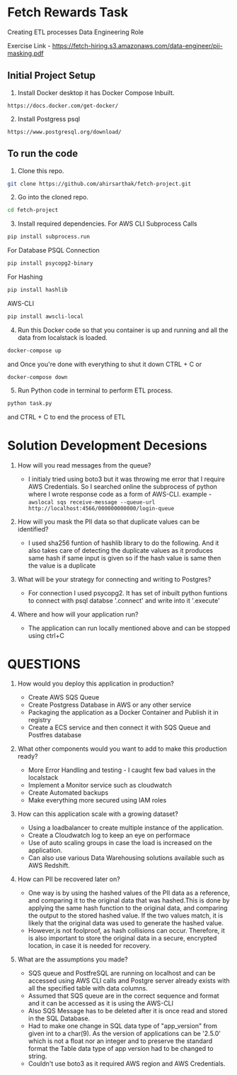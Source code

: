 # Fetch Rewards Task
 Creating ETL processes Data Engineering Role

Exercise Link  -  https://fetch-hiring.s3.amazonaws.com/data-engineer/pii-masking.pdf

## Initial Project Setup

1. Install Docker desktop it has Docker Compose Inbuilt.
```
https://docs.docker.com/get-docker/
```
2.  Install Postgress psql
```
https://www.postgresql.org/download/
```


## To run the code
1. Clone this repo.
```bash
git clone https://github.com/ahirsarthak/fetch-project.git
```

2. Go into the cloned repo.
```bash
cd fetch-project
```

3. Install required dependencies.
For AWS CLI Subprocess Calls
```bash
pip install subprocess.run
```
For Database PSQL Connection
```bash
pip install psycopg2-binary
```
For Hashing
```bash
pip install hashlib
```
AWS-CLI
```bash
pip install awscli-local
```

4. Run this Docker code so that you container is up and running and all the data from localstack is loaded.
```bash
docker-compose up
```
and Once you're done with everything to shut it down CTRL + C or
```
docker-compose down 
```


5. Run Python code in terminal to perform ETL process.
```bash
python task.py
```
and CTRL + C to end the process of ETL

# Solution Development Decesions 
1. How will you read messages from the queue?
   - I initialy tried using boto3 but it was throwing me error that I require AWS Credentials.
  So I searched online the subprocess of python where I wrote response code as a form of AWS-CLI.
example - `awslocal sqs receive-message --queue-url http://localhost:4566/000000000000/login-queue`
  
2. How will you mask the PII data so that duplicate values can be identified?
   - I used sha256 funtion of hashlib library to do the following.
   And it also takes care of detecting the duplicate values as it produces same hash if same input is given so if the hash value is same then the value is a duplicate
   
3. What will be your strategy for connecting and writing to Postgres?
   - For connection I used psycopg2.
   It has set of inbuilt python funtions to connect with psql databse '.connect' and write into it '.execute'
   
6. Where and how will your application run? 
   - The application can run locally mentioned above and can be stopped using ctrl+C

# QUESTIONS

1. How would you deploy this application in production?
   - Create AWS SQS Queue
   - Create Postgress Database in AWS or any other service
   - Packaging the application as a Docker Container and Publish it in registry
   - Create a ECS service and then connect it with SQS Queue and Postfres database

2. What other components would you want to add to make this production ready?
   - More Error Handling and testing - I caught few bad values in the localstack
   - Implement a Monitor service such as cloudwatch
   - Create Automated backups
   - Make everything more secured using IAM roles

3. How can this application scale with a growing dataset?
   - Using a loadbalancer to create multiple instance of the application.
   - Create a Cloudwatch log to keep an eye on performace
   - Use of auto scaling groups in case the load is increased on the application.
   - Can also use various Data Warehousing solutions available such as AWS Redshift.

4. How can PII be recovered later on?
   - One way is by using the hashed values of the PII data as a reference, and comparing it to the original data that was hashed.This is done by applying the same hash function to the original data, and comparing the output to the stored hashed value. If the two values match, it is likely that the original data was used to generate the hashed value.
   -  However,is not foolproof, as hash collisions can occur. Therefore, it is also important to store the original data in a secure, encrypted location, in case it is needed for recovery.

5. What are the assumptions you made?
   - SQS queue and PostfreSQL are running on localhost and can be accessed using AWS CLI calls and Postgre server already exists with all the specified table with data columns.
   - Assumed that SQS queue are in the correct sequence and format and it can be accessed as it is using the AWS-CLI
   - Also SQS Message has to be deleted after it is once read and stored in the SQL Database.
   - Had to make one change in SQL data type of "app_version" from given int to a char(9). As the version of applications can be '2.5.0' which is not a float nor an integer and to preserve the standard format the Table data type of app version had to be changed to string.
   - Couldn't use boto3 as it required AWS region and AWS Credentials.
 
  
  
 
